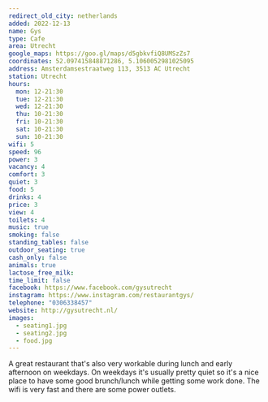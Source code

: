 ```yaml
---
redirect_old_city: netherlands
added: 2022-12-13
name: Gys
type: Cafe
area: Utrecht
google_maps: https://goo.gl/maps/d5gbkvfiQ8UMSzZs7
coordinates: 52.097415848871286, 5.1060052981025095
address: Amsterdamsestraatweg 113, 3513 AC Utrecht
station: Utrecht
hours:
  mon: 12-21:30
  tue: 12-21:30
  wed: 12-21:30
  thu: 10-21:30
  fri: 10-21:30
  sat: 10-21:30
  sun: 10-21:30
wifi: 5
speed: 96
power: 3
vacancy: 4
comfort: 3
quiet: 3
food: 5
drinks: 4
price: 3
view: 4
toilets: 4
music: true
smoking: false
standing_tables: false
outdoor_seating: true
cash_only: false
animals: true
lactose_free_milk: 
time_limit: false
facebook: https://www.facebook.com/gysutrecht
instagram: https://www.instagram.com/restaurantgys/
telephone: "0306338457"
website: http://gysutrecht.nl/
images:
  - seating1.jpg
  - seating2.jpg
  - food.jpg
---
```


A great restaurant that's also very workable during lunch and early afternoon on weekdays. On weekdays it's usually pretty quiet so it's a nice place to have some good brunch/lunch while getting some work done. The wifi is very fast and there are some power outlets.